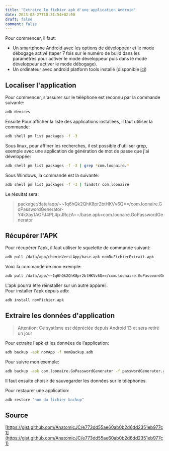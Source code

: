 ```yaml
---
title: "Extraire le fichier apk d'une application Android"
date: 2023-08-27T10:31:54+02:00
draft: false
comment: false
---
```


Pour commencer, il faut:
- Un smartphone Android avec les options de développeur et le mode débogage activé (taper 7 fois sur le numéro de build dans les paramètres pour activer le mode développeur puis dans le mode développeur activer le mode débogage). 
- Un ordinateur avec android platform tools installé (disponible [ici](https://developer.android.com/tools/releases/platform-tools))


## Localiser l'application

Pour commencer, s'assurer sur le téléphone est reconnu par la commande suivante:
```sh
adb devices
```

Ensuite Pour afficher la liste des applications installées, il faut utiliser la commande:
```sh
adb shell pm list packages -f -3
```

Sous linux, pour affiner les recherches, il est possible d'utiliser grep, exemple avec une application de génération de mot de passe que j'ai développée:
```sh
adb shell pm list packages -f -3 | grep *com.loonaire.*
```

Sous Windows, la commande est la suivante:
```sh
adb shell pm list packages -f -3 | findstr com.loonaire
```

Le résultat sera:
> package:/data/app/~~1q6hQk2QhK8pr2btHKVv6Q==/com.loonaire.GoPasswordGenerator-Y4kXay1AOFJ4PL4jxJRczA==/base.apk=com.loonaire.GoPasswordGenerator

## Récupérer l'APK

Pour récupérer l'apk, il faut utiliser le squelette de commande suivant:
```sh
adb pull /data/app/cheminVersLApp/base.apk nomDuFichierExtrait.apk
```

Voici la commande de mon exemple:
```sh
adb pull /data/app/~~1q6hQk2QhK8pr2btHKVv6Q==/com.loonaire.GoPasswordGenerator-Y4kXay1AOFJ4PL4jxJRczA==/base.apk passwordGenerator.apk
```

L'apk pourra être réinstaller sur un autre appareil.  
Pour installer l'apk depuis adb:
```sh
adb install nomFichier.apk
```


## Extraire les données d'application

> Attention: Ce système est dépréciée depuis Android 13 et sera retiré un jour

Pour extraire l'apk et les données de l'application:
```sh
adb backup -apk nomApp -f nomBackup.adb
```

Pour suivre mon exemple:
```sh
adb backup -apk com.loonaire.GoPasswordGenerator -f passwordGenerator.adb
```

Il faut ensuite choisir de sauvegarder les données sur le téléphones.

Pour restaurer une application:
```sh
adb restore "nom du fichier backup"
```

## Source

[https://gist.github.com/AnatomicJC/e773dd55ae60ab0b2d6dd2351eb977c1](https://gist.github.com/AnatomicJC/e773dd55ae60ab0b2d6dd2351eb977c1)





